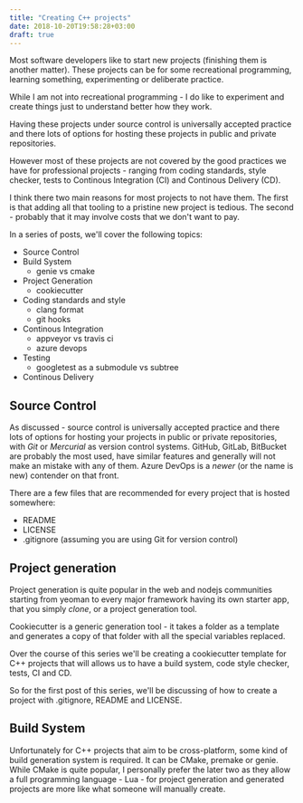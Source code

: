 ```yaml
---
title: "Creating C++ projects"
date: 2018-10-20T19:58:28+03:00
draft: true
---
```


Most software developers like to start new projects (finishing them is another
matter). These projects can be for some recreational programming, learning
something, experimenting or deliberate practice.

While I am not into recreational programming - I do like to experiment and
create things just to understand better how they work.


Having these projects under source control is universally accepted practice and
there lots of options for hosting these projects in public and private
repositories.

However most of these projects are not covered by the good practices we have for
professional projects - ranging from coding standards, style checker, tests to
Continous Integration (CI) and Continous Delivery (CD).

I think there two main reasons for most projects to not have them. The first is
that adding all that tooling to a pristine new project is tedious. The second -
probably that it may involve costs that we don't want to pay.

In a series of posts, we'll cover the following topics:

- Source Control
- Build System
  - genie vs cmake
- Project Generation
  - cookiecutter
- Coding standards and style
  - clang format
  - git hooks
- Continous Integration
  - appveyor vs travis ci
  - azure devops
- Testing
    - googletest as a submodule vs subtree
- Continous Delivery

## Source Control

As discussed - source control is universally accepted practice and there lots of
options for hosting your projects in public or private repositories, with *Git*
or *Mercurial* as version control systems. GitHub, GitLab, BitBucket are
probably the most used, have similar features and generally will not make an
mistake with any of them. Azure DevOps is a *newer* (or the name is new)
contender on that front.

There are a few files that are recommended for every project that is hosted
somewhere:

- README
- LICENSE
- .gitignore (assuming you are using Git for version control)

## Project generation

Project generation is quite popular in the web and nodejs communities starting
from yeoman to every major framework having its own starter app, that you simply
*clone*, or a project generation tool.

Cookiecutter is a generic generation tool - it takes a folder as a template and
generates a copy of that folder with all the special variables replaced.

Over the course of this series we'll be creating a cookiecutter template for C++
projects that will allows us to have a build system, code style checker, tests,
CI and CD.

So for the first post of this series, we'll be discussing of how to create a
project with .gitignore, README and LICENSE.

## Build System

Unfortunately for C++ projects that aim to be cross-platform, some kind of build
generation system is required. It can be CMake, premake or genie.  While CMake
is quite popular, I personally prefer the later two as they allow a full
programming language - Lua - for project generation and generated projects are
more like what someone will manually create.

